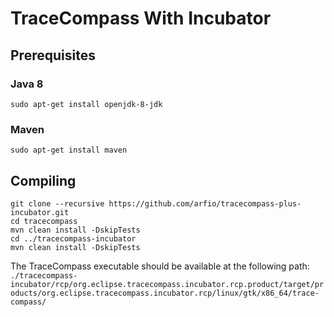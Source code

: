 # TraceCompass With Incubator

## Prerequisites

### Java 8
`sudo apt-get install openjdk-8-jdk`

### Maven
`sudo apt-get install maven`

## Compiling

```
git clone --recursive https://github.com/arfio/tracecompass-plus-incubator.git
cd tracecompass
mvn clean install -DskipTests
cd ../tracecompass-incubator
mvn clean install -DskipTests
```
The TraceCompass executable should be available at the following path:
`./tracecompass-incubator/rcp/org.eclipse.tracecompass.incubator.rcp.product/target/products/org.eclipse.tracecompass.incubator.rcp/linux/gtk/x86_64/trace-compass/`
